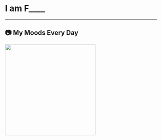# I am F____

---

## 📷 My Moods Every Day
<img src="https://media1.tenor.com/m/WQEbBpwzRnMAAAAd/go-youn-jung-oh-yi-young.gif" width="300" />
